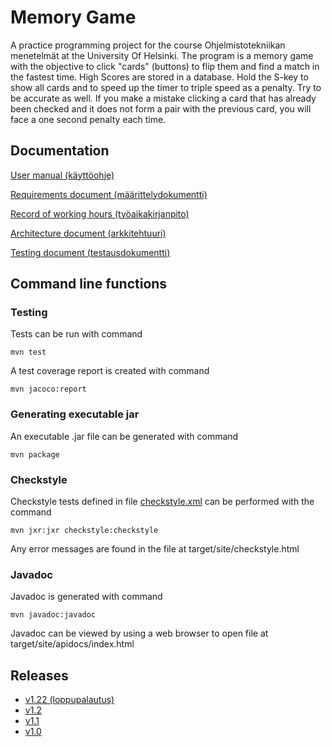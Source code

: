 # Memory Game
A practice programming project for the course Ohjelmistotekniikan menetelmät at the University Of Helsinki. The program is a memory game with the objective to click "cards" (buttons) to flip them and find a match in the fastest time. High Scores are stored in a database. Hold the S-key to show all cards and to speed up the timer to triple speed as a penalty. Try to be accurate as well. If you make a mistake clicking a card that has already been checked and it does not form a pair with the previous card, you will face a one second penalty each time.

## Documentation

[User manual (käyttöohje)](https://github.com/massamasa/otm-harjoitustyo/blob/master/documentation/usermanual.md)


[Requirements document (määrittelydokumentti)](https://github.com/massamasa/otm-harjoitustyo/blob/master/documentation/requirementsdocument.md)

[Record of working hours (työaikakirjanpito)](https://github.com/massamasa/otm-harjoitustyo/blob/master/documentation/workhoursrecord.md)

[Architecture document (arkkitehtuuri)](https://github.com/massamasa/otm-harjoitustyo/blob/master/documentation/architecturedocument.md)

[Testing document (testausdokumentti)](https://github.com/massamasa/otm-harjoitustyo/blob/master/documentation/testing.md)

## Command line functions

### Testing
Tests can be run with command
```
mvn test
```
A test coverage report is created with command
```
mvn jacoco:report
```
### Generating executable jar 
An executable .jar file can be generated with command
```
mvn package
```
### Checkstyle
Checkstyle tests defined in file [checkstyle.xml](https://github.com/massamasa/otm-harjoitustyo/blob/master/MemoryGame/checkstyle.xml) can be performed with the command
```
mvn jxr:jxr checkstyle:checkstyle
```
Any error messages are found in the file at target/site/checkstyle.html


### Javadoc
Javadoc is generated with command
```
mvn javadoc:javadoc
```
Javadoc can be viewed by using a web browser to open file at target/site/apidocs/index.html

## Releases
- [v1.22 (loppupalautus)](https://github.com/massamasa/otm-harjoitustyo/releases/tag/v.1.22)
- [v1.2](https://github.com/massamasa/otm-harjoitustyo/releases/tag/v1.2)
- [v1.1](https://github.com/massamasa/otm-harjoitustyo/releases/tag/v1.1)
- [v1.0](https://github.com/massamasa/otm-harjoitustyo/releases/tag/v1.0)
